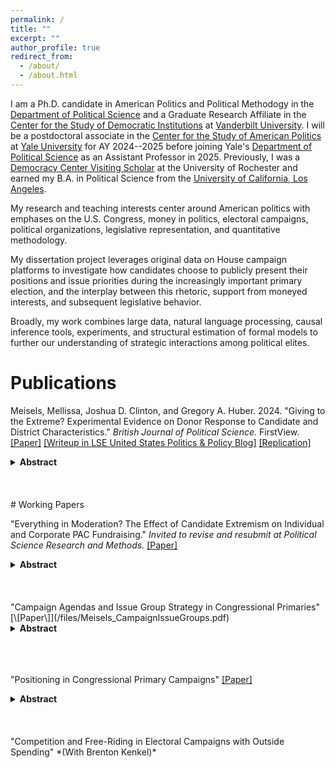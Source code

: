```yaml
---
permalink: /
title: ""
excerpt: ""
author_profile: true
redirect_from: 
  - /about/
  - /about.html
---
```


I am a Ph.D. candidate in American Politics and Political Methodogy in the [Department of Political Science](https://www.vanderbilt.edu/political-science/) and a Graduate Research Affiliate in the [Center for the Study of Democratic Institutions](https://www.vanderbilt.edu/csdi/)  at [Vanderbilt University](http://vanderbilt.edu/). I will be a postdoctoral associate in the [Center for the Study of American Politics](https://csap.yale.edu/) at [Yale University](https://www.yale.edu/) for AY 2024--2025 before joining Yale's [Department of Political Science](https://politicalscience.yale.edu/) as an Assistant Professor in 2025. Previously, I was a [Democracy Center Visiting Scholar](https://www.sas.rochester.edu/democracycenter/research/visiting-scholars.html) at the University of Rochester and earned my B.A. in Political Science from the [University of California, Los Angeles](http://ucla.edu/). 

My research and teaching interests center around American politics with emphases on the U.S. Congress, money in politics, electoral campaigns, political organizations, legislative representation, and quantitative methodology. 

My dissertation project leverages original data on House campaign platforms to investigate how candidates choose to publicly present their positions and issue priorities during the increasingly important primary election, and the interplay between this rhetoric, support from moneyed interests, and subsequent legislative behavior.

Broadly, my work combines large data, natural language processing, causal inference tools, experiments, and structural estimation of formal models to further our understanding of strategic interactions among political elites.

# Publications

Meisels, Mellissa, Joshua D. Clinton, and Gregory A. Huber. 2024. "Giving to the Extreme? Experimental Evidence on Donor Response to Candidate and District Characteristics." *British Journal of Political Science.* FirstView. [\[Paper\]](https://doi.org/10.1017/S0007123423000650) [\[Writeup in LSE United States Politics & Policy Blog\]](https://blogs.lse.ac.uk/usappblog/2024/02/08/political-donors-prefer-extreme-candidates-but-the-competitiveness-of-the-election-and-their-opponents-views-matter-too/) [\[Replication\]](https://dataverse.harvard.edu/dataset.xhtml?persistentId=doi:10.7910/DVN/Q1X3RZ)
<details>
  <summary><b>Abstract</b></summary>
  
*How does candidate ideology affect donors' contribution decisions in U.S. House elections? Studies of donor motivations have struggled with confounding of candidate, donor, and district characteristics in observational data and the difficulty of assessing trade-offs in surveys. We investigate how these factors affect contribution decisions using experimental vignettes administered to 7,000 verified midterm donors. While ideological congruence influences donors' likelihood of contributing to a candidate, district competitiveness and opponent extremity are equally important. Moreover, the response to ideology is asymmetric and heterogeneous: donors penalize more moderate candidates five times more heavily than more extreme candidates, with the most extreme donors exhibiting the greatest preference for candidates even more extreme than themselves. Republicans also exhibit a greater relative preference for extremism than Democrats, although partisan differences are smaller than differences by donor extremism. Our findings suggest that strategic considerations matter, and donors incentivize candidate extremism even more than previously thought.*
  
</details>
</br>
</br>
</br>
# Working Papers

"Everything in Moderation? The Effect of Candidate Extremism on Individual and Corporate PAC Fundraising." *Invited to revise and resubmit at Political Science Research and Methods.* [\[Paper\]](/files/EIM_MM.pdf)
<details>
  <summary><b>Abstract</b></summary>
*Do ideologically extreme candidates enjoy fundraising advantages over more moderate candidates? Extant work documents a relationship between candidates’ positions and campaign contributions subnationally and in donor surveys, yet identification challenges have hampered investigation in the congressional context. Employing a close primaries regression discontinuity design using “as-if random” nominations of extreme versus moderate House candidates from 1980 to 2020, I find that extreme and moderate nominees raise similar amounts of general election contributions from both individual donors and corporate PACs. At the contributor level, corporate PACs are more likely to fund moderates than extremists, and results regarding individuals’ decisions are inconsistent. These findings contribute to ongoing debates regarding the extent and nature of campaign contributors’ role in congressional polarization.*
</details>
</br>
</br>
</br>
"Campaign Agendas and Issue Group Strategy in Congressional Primaries" [\[Paper\]](/files/Meisels_CampaignIssueGroups.pdf)
<details>
  <summary><b>Abstract</b></summary>
*Which candidates do issue PACs support in House primaries? Competing theories suggest a focus on either friendly incumbents or new potential allies, yet evaluating divergent predictions requires data on candidates’ agendas. I leverage original issue platform text from campaign websites, FEC receipts, and bill summaries to measure campaign attention, PAC funding, and legislative activity across nine major issue areas from 2016 to 2022. I use various within–candidate research designs to show that candidates who prioritize an issue raise more money from PACs related to the issue, and these “issue champions” enjoy double the incumbency advantage in issue PAC fundraising compared to others — a difference not attributable to differences in subsequent legislative activity. These results illuminate the beginning of legislator–group relationships by providing new evidence that issue groups rely on campaign rhetoric in primaries to identify and foster connections with potential champions of their cause.*
</details>

</br>
</br>
</br>

"Positioning in Congressional Primary Campaigns" [\[Paper\]](/files/MM_PCPC.pdf)
<details>
  <summary><b>Abstract</b></summary>
*The concept of campaign positioning is integral to theoretical investigation of elections, representation, and political behavior, yet empirical studies rely upon proxy measures that may not reflect candidates’ public campaign positions. Leveraging original data on issue platforms from the campaign websites of 2016---2022 congressional primary candidates, I introduce a new measure based directly on candidates’ own campaign positions during the increasingly important primary election stage. Primary campaign positions are temporally dynamic, straightforward to validate, and clearly recover a recognizable liberal--conservative dimension. The utility of the measure is demonstrated with an application to an ongoing debate about whether nationalization mitigates candidates' district ties, wherein I find that primary candidates' rhetoric varies systematically with district partisanship. Estimating primary candidates' positions independently of campaign receipts and roll--call voting facilitates future investigation into the substantive relationships between public campaign rhetoric, financial contributions, and subsequent legislative behavior.*
</details>
</br>
</br>
</br>
"Competition and Free-Riding in Electoral Campaigns with Outside Spending" *(With Brenton Kenkel)*



